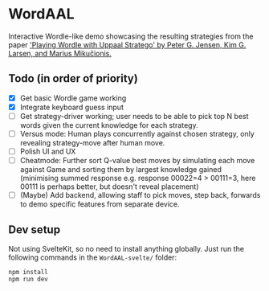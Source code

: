 # WordAAL
Interactive Wordle-like demo showcasing the resulting strategies from the paper ['Playing Wordle with Uppaal Stratego' by Peter G. Jensen, Kim G. Larsen, and Marius Mikučionis.](https://link.springer.com/chapter/10.1007/978-3-031-15629-8_15)

## Todo (in order of priority)
- [x] Get basic Wordle game working
- [x] Integrate keyboard guess input
- [ ] Get strategy-driver working; user needs to be able to pick top N best words given the current knowledge for each strategy.
- [ ] Versus mode: Human plays concurrently against chosen strategy, only revealing strategy-move after human move.
- [ ] Polish UI and UX
- [ ] Cheatmode: Further sort Q-value best moves by simulating each move against Game and sorting them by largest knowledge gained (minimising summed response e.g. response 00022=4 > 00111=3, here 00111 is perhaps better, but doesn't reveal placement)
- [ ] (Maybe) Add backend, allowing staff to pick moves, step back, forwards to demo specific features from separate device.

## Dev setup
Not using SvelteKit, so no need to install anything globally. Just run the following commands in the `WordAAL-svelte/` folder:
```
npm install
npm run dev
```

